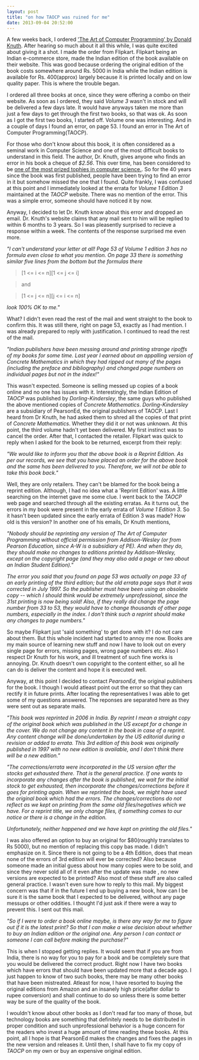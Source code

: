 ```yaml
---
layout: post
title: "on how TAOCP was ruined for me"
date: 2013-09-04 20:52:00
---
```


A few weeks back, I ordered ['The Art of Computer Programming' by Donald Knuth](http://en.wikipedia.org/wiki/The_Art_of_Computer_Programming). After hearing so much about it all this while, I was quite excited about giving it a shot. I made the order from Flipkart. Flipkart being an Indian e-commerce store, made the Indian edition of the book available on their website. This was good because ordering the original edition of the book costs somewhere around Rs. 5000 in India while the Indian edition is available for Rs. 400(approx) largely because it is printed locally and on low quality paper. This is where the trouble began.

I ordered all three books at once, since they were offering a combo on their website. As soon as I ordered, they said *Volume 3* wasn't in stock and will be delivered a few days late. It would have anyways taken me more than just a few days to get through the first two books, so that was ok. As soon as I got the first two books, I started off. Volume one was interesting. And in a couple of days I found an error, on page 53. I found an error in The Art of Computer Programming(TAOCP).

For those who don't know about this book, it is often considered as a seminal work in Computer Science and one of the most difficult books to understand in this field. The author, Dr. Knuth, gives anyone who finds an error in his book a cheque of *$2.56*. This over time, has been considered to be [one of the most prized tophies in computer science.](http://en.wikipedia.org/wiki/Knuth_reward_check). So for the 40 years since the book was first published, people have been trying to find an error in it but somehow missed the one that I found. Quite frankly, I was confused at this point and I immediately looked at the errata for *Volume 1 Edition 3* maintained at the *TAOCP* website. There was no mention of the error. This was a simple error, someone should have noticed it by now.

Anyway, I decided to let Dr. Knuth know about this error and dropped an email. Dr. Knuth's website claims that any mail sent to him will be replied to within 6 months to 3 years. So I was pleasently surprised to recieve a response within a week. The contents of the response surprised me even more.


*"I can't understand your letter at all! Page 53 of Volume 1 edition 3 has no formula even close to what you mention. On page 33 there is something similar five lines from the bottom but the formulas there*
>    [1 <= i <= n][1 <= j <= i]

>    and

>    [1 <= j <= n][j <= i <= n]

*look 100% OK to me."*


What? I didn't even read the rest of the mail and went straight to the book to confirm this. It was still there, right on page 53, exactly as I had mention. I was already prepared to reply with justification. I continued to read the rest of the  mail.


*"Indian publishers have been messing around and printing strange ripoffs of my books for some time. Last year I earned about an appalling version of Concrete Mathematics in which they had ripped out many of the pages (including the preface and bibliography) and changed page numbers on individual pages but not in the index!"*


This wasn't expected. Someone is selling messed up copies of a book online and no one has issues with it. Interestingly, the Indian Edition of *TAOCP* was published by *Dorling-Kindersley*, the same guys who published the above mentioned copies of *Concrete Mathematics*. *Dorling-Kindersley* are a subsidiary of PearsonEd, the original publishers of TAOCP. Last I heard from Dr Knuth, he had asked them to shred all the copies of that print of *Concrete Mathematics*. Whether they did it or not was unknown. At this point, the third volume hadn't yet been delivered. My first instinct was to cancel the order. After that, I contacted the retailer. Flipkart was quick to reply when I asked for the book to be returned, excerpt from their reply:


*"We would like to inform you that the above book is a Reprint Edition. As per our records, we see that you have placed an order for the above book and the same has been delivered to you. Therefore, we will not be able to take this book back."*


Well, they are only retailers. They can't be blamed for the book being a reprint edition. Although, I had no idea what a 'Reprint Edition' was. A little searching on the internet gave me some clue. I went back to the *TAOCP* web page and searched through all the existing erratas. As it turns out, the errors in my book were present in the early errata of *Volume 1 Edition 3*. So it hasn't been updated since the early errata of Edition 3 was made? How old is this version? In another one of his emails, Dr Knuth mentions,


*"Nobody should be reprinting any version of The Art of Computer Programming without official permission from Addison-Wesley (or from Pearson Education, since A-W is a subsidiary of PE). And when they do, they should make no changes to editions  printed by Addison-Wesley, except on the copyright page (and they may also add a page or two about an Indian Student Edition)."*

*The error you said that you found on page 53 was actually on page 33 of an early printing of the third edition; but the old errata page says that it was corrected in July 1997. So the publisher must have been using an obsolete copy
-- which I should think would be extremely unprofessional, since the 31st printing is now being sold! Also, if they really did change the page number from 33 to 53, they would have to change thousands of other page numbers, especially in the index. I don't think such a reprint should make any changes to page numbers."*


So maybe Flipkart just 'said something' to get done with it? I do not care about them. But this whole incident had started to annoy me now. Books are my main source of learning new stuff and now I have to look out on every single page for errors, missing pages, wrong page numbers etc. Also I respect Dr Knuth for his work, and ill treatment of such fine works is annoying. Dr. Knuth doesn't own copyright to the content either, so all he can do is deliver the content and hope it is executed well.

Anyway, at this point I decided to contact *PearsonEd*, the original publishers for the book. I though I would atleast point out the error so that they can rectify it in future prints. After locating the representatives I was able to get some of my questions answered. The reponses are separated here as they were sent out as separate mails.


*"This book was reprinted in 2006 in India. By reprint I mean a straight copy of the original book which was published in the US except for a change in the cover. We do not change any content in the book in case of a reprint. Any content change will be done/undertaken by the US editorial during a revision or added to errata. This 3rd edition of this book was originally published in 1997 with no new edition is available, and I don't think there will be a new edition."*

*"The corrections/errata were incorporated in the US version after the stocks get exhausted there. That is the general practice. If one wants to incorporate any changes after the book is published, we wait for the initial stock to get
exhausted, then incorporate the changes/corrections before it goes for printing again. When we reprinted the book, we might have used the original book which had the errors. The changes/corrections do not reflect as we kept on printing from the same old files/negatives which we have. For a reprint title, we only change files, if something comes to our notice or there is a change in the edition.*

*Unfortunately, neither happened and we have kept on printing the old files."*


I was also offered an option to buy an original for $80(roughly translates to Rs 5000), but no mention of replacing this copy bas made. I didn't emphasize on it. Since there is not going to be a 4th Edition, does that mean none of the errors of 3rd edition will ever be corrected? Also because someone made an initial guess about how many copies were to be sold, and since they never sold all of it even after the update was made , no new versions are expected to be printed? Also most of these stuff are also called general practice. I wasn't even sure how to reply to this mail. My biggest concern was that if in the future I end up buying a new book, how can I be sure it is the same book that I expected to be delivered, without any page messups or other oddities. I thought I'd just ask if there were a way to prevent this. I sent out this mail.


*"So if I were to order a book online maybe, is there any way for me to figure out if it is the latest print? So that I can make a wise decision about whether to buy an Indian edition or the original one. Any person I can contact or someone I can call before making the purchase?"*


This is when I stopped getting replies. It would seem that if you are from India, there is no way for you to pay for a book and be completely sure that you would be delivered the correct product. Right now I have two books which have errors that should have been updated more that a decade ago. I just happen to know of two such books, there may be many other books that have been mistreated. Atleast for now, I have resorted to buying the original editions from Amazon and an insanely high price(after dollar to rupee conversion) and shall continue to do so unless there is some better way be sure of the quality of the book.

I wouldn't know about other books as I don't read far too many of those, but technology books are something that definitely needs to be distributed in proper condition and such unprofessional behavior is a huge concern for the readers who invest a huge amount of time reading these books. At this point, all I hope is that PearsonEd makes the changes and fixes the pages in the new version and releases it. Until then, I shall have to fix my copy of *TAOCP* on my own or buy an expensive original edition.
